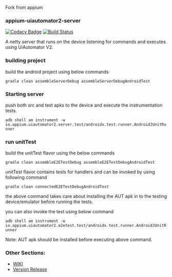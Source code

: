 Fork from appium

### appium-uiautomator2-server

[![Codacy Badge](https://api.codacy.com/project/badge/Grade/bd33cddf5f0b4ae2af8dbced5afe6b49)](https://app.codacy.com/app/dpgraham/appium-uiautomator2-server?utm_source=github.com&utm_medium=referral&utm_content=appium/appium-uiautomator2-server&utm_campaign=badger)
[![Build Status](https://travis-ci.org/appium/appium-uiautomator2-server.svg?branch=master)](https://travis-ci.org/appium/appium-uiautomator2-server)

A netty server that runs on the device listening for commands and executes using UiAutomator V2.

### building project
build the android project using below commands

`gradle clean assembleServerDebug assembleServerDebugAndroidTest`


### Starting server
push both src and test apks to the device and execute the instrumentation tests.

`adb shell am instrument -w io.appium.uiautomator2.server.test/androidx.test.runner.AndroidJUnitRunner`



### run unitTest
build the unitTest flavor using the below commands

`gradle clean assembleE2ETestDebug assembleE2ETestDebugAndroidTest`


unitTest flavor contains tests for handlers and can be invoked by using following command

`gradle clean connectedE2ETestDebugAndroidTest`

the above command takes care about installing the AUT apk in to the testing device/emulator before running the tests.


you can also invoke the test using below command

`adb shell am instrument -w io.appium.uiautomator2.e2etest.test/androidx.test.runner.AndroidJUnitRunner`

Note: AUT apk should be installed before executing above command.


### Other Sections:
* [WIKI](https://github.com/appium/appium-uiautomator2-server/wiki)
* [Version Release](https://github.com/appium/appium-uiautomator2-server/blob/master/doc/release.md)
